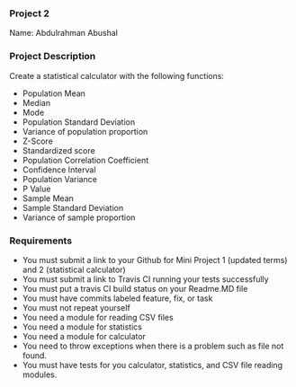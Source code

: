 
### Project 2
Name: Abdulrahman Abushal
### Project Description
Create a statistical calculator with the following functions:
-  Population Mean
-  Median
-  Mode
-  Population Standard Deviation
-  Variance of population proportion
-  Z-Score
-  Standardized score
-  Population Correlation Coefficient
-  Confidence Interval
-  Population Variance
-  P Value
-  Sample Mean
-  Sample Standard Deviation
-  Variance of sample proportion

### Requirements
-  You must submit a link to your Github for Mini Project 1 (updated terms) and 2 (statistical calculator)
-  You must submit a link to Travis CI running your tests successfully
-  You must put a travis CI build status on your Readme.MD file
-  You must have commits labeled feature, fix, or task
-  You must not repeat yourself
-  You need a module for reading CSV files
-  You need a module for statistics
-  You need a module for calculator
-  You need to throw exceptions when there is a problem such as file not found.
-  You must have tests for you calculator, statistics, and CSV file reading modules.   
